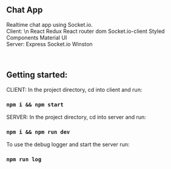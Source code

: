 ## Chat App

Realtime chat app using Socket.io.
<br/>
Client:
\n
React
Redux
React router dom
Socket.io-client
Styled Components
Material UI
<br/>
Server:
Express
Socket.io
Winston

<br/>

## Getting started:

CLIENT: In the project directory, cd into client and run:

### `npm i && npm start`

SERVER: In the project directory, cd into server and run:

### `npm i && npm run dev`

To use the debug logger and start the server run:

### `npm run log`

<br/>
